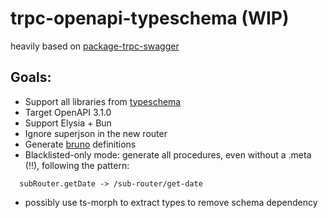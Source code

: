 # trpc-openapi-typeschema (WIP)

heavily based on [package-trpc-swagger](https://github.com/Vercjames/package-trpc-swagger)

## Goals:

- Support all libraries from [typeschema](https://typeschema.com/)
- Target OpenAPI 3.1.0
- Support Elysia + Bun
- Ignore superjson in the new router
- Generate [bruno](https://www.usebruno.com/) definitions
- Blacklisted-only mode: generate all procedures, even without a .meta (!!), following the pattern:

```
  subRouter.getDate -> /sub-router/get-date
```

- possibly use ts-morph to extract types to remove schema dependency
